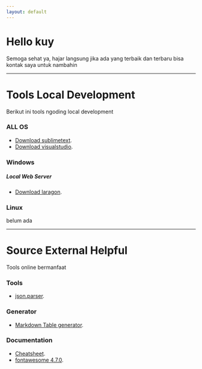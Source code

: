 ```yaml
---
layout: default
---
```


# Hello kuy

Semoga sehat ya, hajar langsung jika ada yang terbaik dan terbaru bisa kontak saya untuk nambahin

***

# Tools Local Development

Berikut ini tools ngoding local development


### ALL OS

- [Download sublimetext](https://www.sublimetext.com/download).
- [Download visualstudio](https://code.visualstudio.com/download).

### Windows

##### Local Web Server
- [Download laragon](https://laragon.org/download/index.html).


### Linux
belum ada


***


# Source External Helpful

Tools online bermanfaat

### Tools
- [json.parser](http://json.parser.online.fr/).

### Generator
- [Markdown Table generator](https://www.tablesgenerator.com/markdown_tables).

### Documentation

- [Cheatsheet](https://devhints.io/).
- [fontawesome 4.7.0](https://fontawesome.com/v4.7.0/cheatsheet/).


